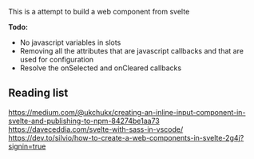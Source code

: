 This is a attempt to build a web component from svelte

**Todo:**
 - No javascript variables in slots
 - Removing all the attributes that are javascript callbacks and that are used for configuration
 - Resolve the onSelected and onCleared callbacks

## Reading list
https://medium.com/@ukchukx/creating-an-inline-input-component-in-svelte-and-publishing-to-npm-84274be1aa73
https://daveceddia.com/svelte-with-sass-in-vscode/
https://dev.to/silvio/how-to-create-a-web-components-in-svelte-2g4j?signin=true
